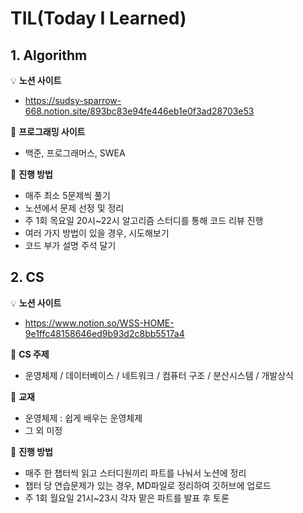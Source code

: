 # TIL(Today I Learned)



## 1. Algorithm 

💡 **노션 사이트**

- https://sudsy-sparrow-668.notion.site/893bc83e94fe446eb1e0f3ad28703e53

💎 **프로그래밍 사이트**

- 백준, 프로그래머스, SWEA

📕 **진행 방법**

- 매주 최소 5문제씩 풀기
- 노션에서 문제 선정 및 정리
- 주 1회 목요일 20시~22시 알고리즘 스터디를 통해 코드 리뷰 진행
- 여러 가지 방법이 있을 경우, 시도해보기
- 코드 부가 설명 주석 달기



## 2. CS

💡 **노션 사이트**

- https://www.notion.so/WSS-HOME-9e1ffc48158646ed9b93d2c8bb5517a4

💜 **CS 주제**

- 운영체제 / 데이터베이스 / 네트워크 / 컴퓨터 구조 / 분산시스템 / 개발상식

💎 **교재**

- 운영체제 : 쉽게 배우는 운영체제
- 그 외 미정

📕 **진행 방법**

- 매주 한 챕터씩 읽고 스터디원끼리 파트를 나눠서 노션에 정리
- 챕터 당 연습문제가 있는 경우, MD파일로 정리하여 깃허브에 업로드
- 주 1회 월요일 21시~23시 각자 맡은 파트를 발표 후 토론

